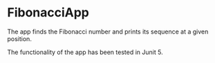 # FibonacciApp

The app finds the Fibonacci number and prints its sequence at a given position.

The functionality of the app has been tested in Junit 5.
